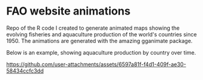 # FAO website animations

Repo of the R code I created to generate animated maps showing the evolving fisheries and aquaculture production of the world's countries since 1950. The animations are generated with the amazing gganimate package.

Below is an example, showing aquaculture production by country over time.

https://github.com/user-attachments/assets/6597a81f-f4d1-409f-ae30-58434ccfc3dd
